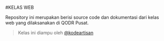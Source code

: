 #KELAS WEB

Repository ini merupakan berisi source code dan dokumentasi dari kelas web yang dilaksanakan di QODR Pusat.

> Kelas ini diampu oleh [@kodeartisan](https://github.com/kodeartisan)
